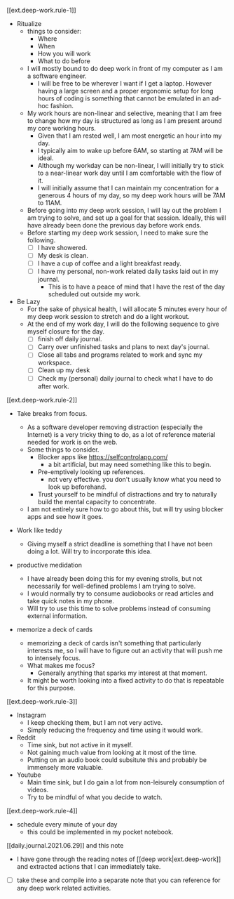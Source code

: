 
[[ext.deep-work.rule-1]]

- Ritualize
  - things to consider: 
    - Where
    - When
    - How you will work
    - What to do before
  - I will mostly bound to do deep work in front of my computer as I am a software engineer.
    - I will be free to be wherever I want if I get a laptop. However having a large screen and a proper ergonomic setup for long hours of coding is something that cannot be emulated in an ad-hoc fashion.
  - My work hours are non-linear and selective, meaning that I am free to change how my day is structured as long as I am present around my core working hours.
    - Given that I am rested well, I am most energetic an hour into my day.
    - I typically aim to wake up before 6AM, so starting at 7AM will be ideal.
    - Although my workday can be non-linear, I will initially try to stick to a near-linear work day until I am comfortable with the flow of it.
    - I will initially assume that I can maintain my concentration for a generous 4 hours of my day, so my deep work hours will be 7AM to 11AM.
  - Before going into my deep work session, I will lay out the problem I am trying to solve, and set up a goal for that session. Ideally, this will have already been done the previous day before work ends.
  - Before starting my deep work session, I need to make sure the following.
    - [ ] I have showered.
    - [ ] My desk is clean.
    - [ ] I have a cup of coffee and a light breakfast ready.
    - [ ] I have my personal, non-work related daily tasks laid out in my journal.
      - This is to have a peace of mind that I have the rest of the day scheduled out outside my work.

- Be Lazy
  - For the sake of physical health, I will allocate 5 minutes every hour of my deep work session to stretch and do a light workout.
  - At the end of my work day, I will do the following sequence to give myself closure for the day.
    - [ ] finish off daily journal.
    - [ ] Carry over unfinished tasks and plans to next day's journal.
    - [ ] Close all tabs and programs related to work and sync my workspace.
    - [ ] Clean up my desk 
    - [ ] Check my (personal) daily journal to check what I have to do after work.

[[ext.deep-work.rule-2]]

- Take breaks from focus.
  - As a software developer removing distraction (especially the Internet) is a very tricky thing to do, as a lot of reference material needed for work is on the web.
  - Some things to consider.
    - Blocker apps like https://selfcontrolapp.com/
      - a bit artificial, but may need something like this to begin.
    - Pre-emptively looking up references.
      - not very effective. you don't usually know what you need to look up beforehand.
    - Trust yourself to be mindful of distractions and try to naturally build the mental capacity to concentrate.
  - I am not entirely sure how to go about this, but will try using blocker apps and see how it goes.

- Work like teddy
  - Giving myself a strict deadline is something that I have not been doing a lot. Will try to incorporate this idea.

- productive medidation
  - I have already been doing this for my evening strolls, but not necessarily for well-defined problems I am trying to solve.
  - I would normally try to consume audiobooks or read articles and take quick notes in my phone.
  - Will try to use this time to solve problems instead of consuming external information.

- memorize a deck of cards
  - memorizing a deck of cards isn't something that particularly interests me, so I will have to figure out an activity that will push me to intensely focus.
  - What makes me focus?
    - Generally anything that sparks my interest at that moment.
  - It might be worth looking into a fixed activity to do that is repeatable for this purpose.
  
[[ext.deep-work.rule-3]]
- Instagram
  - I keep checking them, but I am not very active.
  - Simply reducing the frequency and time using it would work.
- Reddit
  - Time sink, but not active in it myself.
  - Not gaining much value from looking at it most of the time.
  - Putting on an audio book could subsitute this and probably be immensely more valuable.
- Youtube
  - Main time sink, but I do gain a lot from non-leisurely consumption of videos.
  - Try to be mindful of what you decide to watch.

[[ext.deep-work.rule-4]]
- schedule every minute of your day
  - this could be implemented in my pocket notebook.


[[daily.journal.2021.06.29]] and this note
- I have gone through the reading notes of [[deep work|ext.deep-work]] and extracted actions that I can immediately take.
- [ ] take these and compile into a separate note that you can reference for any deep work related activities.
